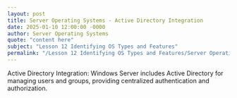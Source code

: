 ```yaml
---
layout: post
title: Server Operating Systems - Active Directory Integration
date: 2025-01-10 12:00:00 -0000
author: Server Operating Systems
quote: "content here"
subject: "Lesson 12 Identifying OS Types and Features"
permalink: "/Lesson 12 Identifying OS Types and Features/Server Operating Systems/Server Operating Systems - Active Directory Integration"
---
```


Active Directory Integration: Windows Server includes Active Directory for managing users and groups, providing centralized authentication and authorization.
